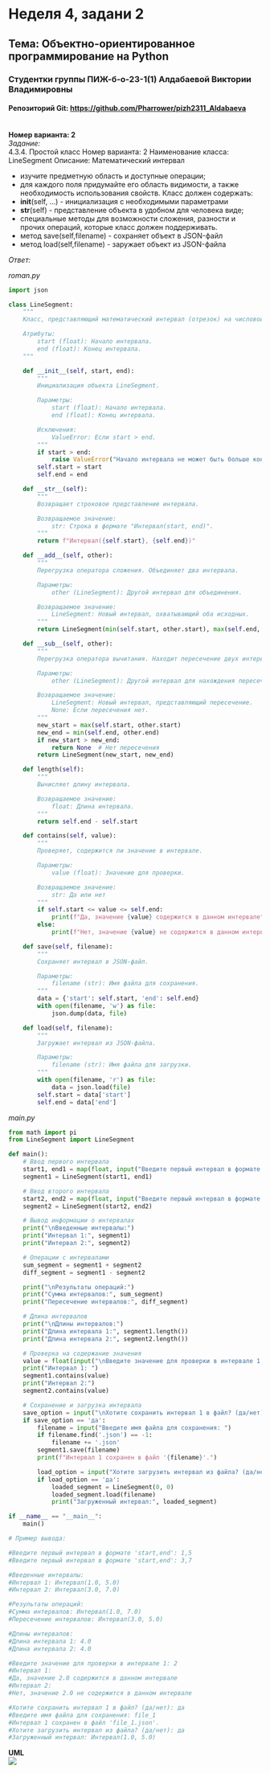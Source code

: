 # Неделя 4, задани 2
## **Тема**: Объектно-ориентированное программирование на Python 
### Студентки группы ПИЖ-б-о-23-1(1) Алдабаевой Виктории Владимировны
#### Репозиторий Git: https://github.com/Pharrower/pizh2311_Aldabaeva <br><br>
**Номер варианта: 2**  
*Задание:*  
4.3.4. Простой класс 
Номер варианта: 2
Наименование класса: LineSegment
Описание: Математический интервал

- изучите предметную область и доступные операции;
- для каждого поля придумайте его область видимости, а также необходимость использования свойств.
Класс должен содержать:
- __init__(self, ...) - инициализация с необходимыми параметрами
- __str__(self) - представление объекта в удобном для человека виде;
- специальные методы для возможности сложения, разности и прочих операций, которые класс должен поддерживать.
- метод save(self,filename) - сохраняет объект в JSON-файл
- метод load(self,filename) - заружает объект из JSON-файла

*Ответ:* 

*roman.py*
```python
import json

class LineSegment:
    """
    Класс, представляющий математический интервал (отрезок) на числовой прямой.

    Атрибуты:
        start (float): Начало интервала.
        end (float): Конец интервала.
    """

    def __init__(self, start, end):
        """
        Инициализация объекта LineSegment.

        Параметры:
            start (float): Начало интервала.
            end (float): Конец интервала.

        Исключения:
            ValueError: Если start > end.
        """
        if start > end:
            raise ValueError("Начало интервала не может быть больше конца.")
        self.start = start
        self.end = end

    def __str__(self):
        """
        Возвращает строковое представление интервала.

        Возвращаемое значение:
            str: Строка в формате "Интервал(start, end)".
        """
        return f"Интервал({self.start}, {self.end})"

    def __add__(self, other):
        """
        Перегрузка оператора сложения. Объединяет два интервала.

        Параметры:
            other (LineSegment): Другой интервал для объединения.

        Возвращаемое значение:
            LineSegment: Новый интервал, охватывающий оба исходных.
        """
        return LineSegment(min(self.start, other.start), max(self.end, other.end))

    def __sub__(self, other):
        """
        Перегрузка оператора вычитания. Находит пересечение двух интервалов.

        Параметры:
            other (LineSegment): Другой интервал для нахождения пересечения.

        Возвращаемое значение:
            LineSegment: Новый интервал, представляющий пересечение.
            None: Если пересечения нет.
        """
        new_start = max(self.start, other.start)
        new_end = min(self.end, other.end)
        if new_start > new_end:
            return None  # Нет пересечения
        return LineSegment(new_start, new_end)

    def length(self):
        """
        Вычисляет длину интервала.

        Возвращаемое значение:
            float: Длина интервала.
        """
        return self.end - self.start

    def contains(self, value):
        """
        Проверяет, содержится ли значение в интервале.

        Параметры:
            value (float): Значение для проверки.

        Возвращаемое значение:
            str: Да или нет
        """
        if self.start <= value <= self.end:
            print(f"Да, значение {value} содержится в данном интервале")
        else:
            print(f"Нет, значение {value} не содержится в данном интервале")

    def save(self, filename):
        """
        Сохраняет интервал в JSON-файл.

        Параметры:
            filename (str): Имя файла для сохранения.
        """
        data = {'start': self.start, 'end': self.end}
        with open(filename, 'w') as file:
            json.dump(data, file)

    def load(self, filename):
        """
        Загружает интервал из JSON-файла.

        Параметры:
            filename (str): Имя файла для загрузки.
        """
        with open(filename, 'r') as file:
            data = json.load(file)
        self.start = data['start']
        self.end = data['end']
```  

*main.py*
```python
from math import pi
from LineSegment import LineSegment

def main():
    # Ввод первого интервала
    start1, end1 = map(float, input("Введите первый интервал в формате 'start,end': ").split(','))
    segment1 = LineSegment(start1, end1)

    # Ввод второго интервала
    start2, end2 = map(float, input("Введите первый интервал в формате 'start,end': ").split(','))
    segment2 = LineSegment(start2, end2)

    # Вывод информации о интервалах
    print("\nВведенные интервалы:")
    print("Интервал 1:", segment1)
    print("Интервал 2:", segment2)

    # Операции с интервалами
    sum_segment = segment1 + segment2
    diff_segment = segment1 - segment2

    print("\nРезультаты операций:")
    print("Сумма интервалов:", sum_segment)
    print("Пересечение интервалов:", diff_segment)

    # Длина интервалов
    print("\nДлины интервалов:")
    print("Длина интервала 1:", segment1.length())
    print("Длина интервала 2:", segment2.length())

    # Проверка на содержание значения
    value = float(input("\nВведите значение для проверки в интервале 1: "))
    print("Интервал 1: ")
    segment1.contains(value)
    print("Интервал 2:")
    segment2.contains(value)

    # Сохранение и загрузка интервала
    save_option = input("\nХотите сохранить интервал 1 в файл? (да/нет): ").lower()
    if save_option == 'да':
        filename = input("Введите имя файла для сохранения: ")
        if filename.find('.json') == -1:
            filename += '.json'
        segment1.save(filename)
        print(f"Интервал 1 сохранен в файл '{filename}'.")

        load_option = input("Хотите загрузить интервал из файла? (да/нет): ").lower()
        if load_option == 'да':
            loaded_segment = LineSegment(0, 0)
            loaded_segment.load(filename)
            print("Загруженный интервал:", loaded_segment)

if __name__ == "__main__":
    main()

# Пример вывода:

#Введите первый интервал в формате 'start,end': 1,5
#Введите первый интервал в формате 'start,end': 3,7

#Введенные интервалы:
#Интервал 1: Интервал(1.0, 5.0)
#Интервал 2: Интервал(3.0, 7.0)

#Результаты операций:
#Сумма интервалов: Интервал(1.0, 7.0)
#Пересечение интервалов: Интервал(3.0, 5.0)

#Длины интервалов:
#Длина интервала 1: 4.0
#Длина интервала 2: 4.0

#Введите значение для проверки в интервале 1: 2
#Интервал 1: 
#Да, значение 2.0 содержится в данном интервале
#Интервал 2:
#Нет, значение 2.0 не содержится в данном интервале

#Хотите сохранить интервал 1 в файл? (да/нет): да
#Введите имя файла для сохранения: file_1
#Интервал 1 сохранен в файл 'file_1.json'.
#Хотите загрузить интервал из файла? (да/нет): да
#Загруженный интервал: Интервал(1.0, 5.0)
```

**UML** <br>
<img src="./UML/uml.png">